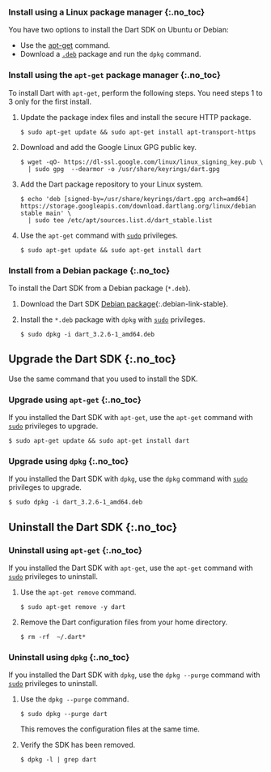 
### Install using a Linux package manager {:.no_toc}

You have two options to install the Dart SDK on Ubuntu or Debian:

* Use the [apt-get](#install-using-apt-get) command.
* Download a [`.deb`](#install-a-debian-package) package
  and run the `dpkg` command.

### Install using the `apt-get` package manager {:.no_toc}

To install Dart with `apt-get`, perform the following steps.
You need steps 1 to 3 only for the first install.

1. Update the package index files and install the secure HTTP package.

   ```console
   $ sudo apt-get update && sudo apt-get install apt-transport-https
   ```

1. Download and add the Google Linux GPG public key.

   ```console
   $ wget -qO- https://dl-ssl.google.com/linux/linux_signing_key.pub \
     | sudo gpg  --dearmor -o /usr/share/keyrings/dart.gpg
   ```

1. Add the Dart package repository to your Linux system.

   ```console
   $ echo 'deb [signed-by=/usr/share/keyrings/dart.gpg arch=amd64] https://storage.googleapis.com/download.dartlang.org/linux/debian stable main' \
     | sudo tee /etc/apt/sources.list.d/dart_stable.list
   ```

1. Use the `apt-get` command with [`sudo`][sudo] privileges.

   ```console
   $ sudo apt-get update && sudo apt-get install dart
   ```

### Install from a Debian package {:.no_toc}

To install the Dart SDK from a Debian package (`*.deb`).

1. Download the Dart SDK [Debian package](#){:.debian-link-stable}.

1. Install the `*.deb` package with `dpkg` with [`sudo`][sudo] privileges.

   ```console
   $ sudo dpkg -i dart_3.2.6-1_amd64.deb
   ```

## Upgrade the Dart SDK {:.no_toc}

Use the same command that you used to install the SDK.

### Upgrade using `apt-get` {:.no_toc}

If you installed the Dart SDK with `apt-get`,
use the `apt-get` command with [`sudo`][sudo] privileges to upgrade.

```console
$ sudo apt-get update && sudo apt-get install dart
```

### Upgrade using `dpkg` {:.no_toc}

If you installed the Dart SDK with `dpkg`,
use the `dpkg` command with [`sudo`][sudo] privileges to upgrade.

```console
$ sudo dpkg -i dart_3.2.6-1_amd64.deb
```

## Uninstall the Dart SDK {:.no_toc}

### Uninstall using `apt-get` {:.no_toc}

If you installed the Dart SDK with `apt-get`,
use the `apt-get` command with [`sudo`][sudo] privileges to uninstall.

1. Use the `apt-get remove` command.

   ```console
   $ sudo apt-get remove -y dart
   ```

1. Remove the Dart configuration files from your home directory.

   ```console
   $ rm -rf  ~/.dart*
   ```

### Uninstall using `dpkg` {:.no_toc}

If you installed the Dart SDK with `dpkg`,
use the `dpkg --purge` command with [`sudo`][sudo] privileges to uninstall.

1. Use the `dpkg --purge` command.

   ```console
   $ sudo dpkg --purge dart
   ```

   This removes the configuration files at the same time.

1. Verify the SDK has been removed.

   ```console
   $ dpkg -l | grep dart
   ```

[sudo]: https://www.sudo.ws/
